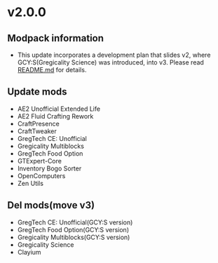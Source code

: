 # v2.0.0
## Modpack information
* This update incorporates a development plan that slides v2, where GCY:S(Gregicality Science) was introduced, into v3. Please read [README.md](https://github.com/GTModpackTeam/gregtech-expert-2/blob/develop/README.md) for details.

## Update mods
* AE2 Unofficial Extended Life
* AE2 Fluid Crafting Rework
* CraftPresence
* CraftTweaker
* GregTech CE: Unofficial
* Gregicality Multiblocks
* GregTech Food Option
* GTExpert-Core
* Inventory Bogo Sorter
* OpenComputers
* Zen Utils

## Del mods(move v3)
* GregTech CE: Unofficial(GCY:S version)
* GregTech Food Option(GCY:S version)
* Gregicality Multiblocks(GCY:S version)
* Gregicality Science
* Clayium
